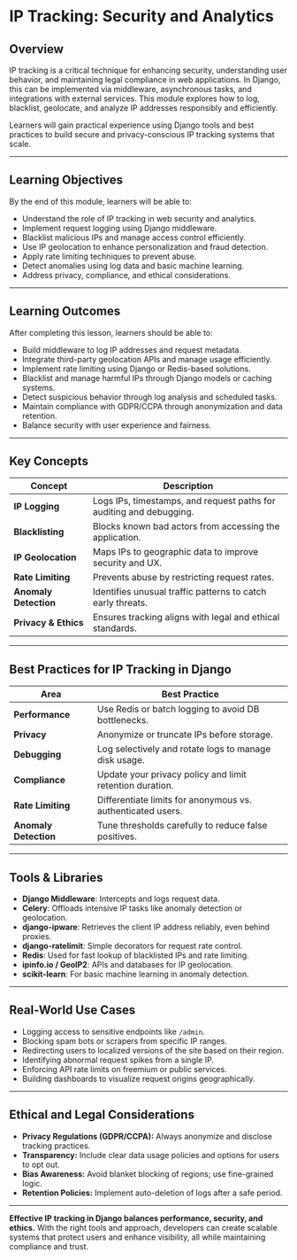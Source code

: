 # IP Tracking: Security and Analytics

## Overview

IP tracking is a critical technique for enhancing security, understanding user behavior, and maintaining legal compliance in web applications. In Django, this can be implemented via middleware, asynchronous tasks, and integrations with external services. This module explores how to log, blacklist, geolocate, and analyze IP addresses responsibly and efficiently.

Learners will gain practical experience using Django tools and best practices to build secure and privacy-conscious IP tracking systems that scale.

---

## Learning Objectives

By the end of this module, learners will be able to:

- Understand the role of IP tracking in web security and analytics.
- Implement request logging using Django middleware.
- Blacklist malicious IPs and manage access control efficiently.
- Use IP geolocation to enhance personalization and fraud detection.
- Apply rate limiting techniques to prevent abuse.
- Detect anomalies using log data and basic machine learning.
- Address privacy, compliance, and ethical considerations.

---

## Learning Outcomes

After completing this lesson, learners should be able to:

- Build middleware to log IP addresses and request metadata.
- Integrate third-party geolocation APIs and manage usage efficiently.
- Implement rate limiting using Django or Redis-based solutions.
- Blacklist and manage harmful IPs through Django models or caching systems.
- Detect suspicious behavior through log analysis and scheduled tasks.
- Maintain compliance with GDPR/CCPA through anonymization and data retention.
- Balance security with user experience and fairness.

---

## Key Concepts

| Concept               | Description                                                         |
| --------------------- | ------------------------------------------------------------------- |
| **IP Logging**        | Logs IPs, timestamps, and request paths for auditing and debugging. |
| **Blacklisting**      | Blocks known bad actors from accessing the application.             |
| **IP Geolocation**    | Maps IPs to geographic data to improve security and UX.             |
| **Rate Limiting**     | Prevents abuse by restricting request rates.                        |
| **Anomaly Detection** | Identifies unusual traffic patterns to catch early threats.         |
| **Privacy & Ethics**  | Ensures tracking aligns with legal and ethical standards.           |

---

## Best Practices for IP Tracking in Django

| Area                  | Best Practice                                               |
| --------------------- | ----------------------------------------------------------- |
| **Performance**       | Use Redis or batch logging to avoid DB bottlenecks.         |
| **Privacy**           | Anonymize or truncate IPs before storage.                   |
| **Debugging**         | Log selectively and rotate logs to manage disk usage.       |
| **Compliance**        | Update your privacy policy and limit retention duration.    |
| **Rate Limiting**     | Differentiate limits for anonymous vs. authenticated users. |
| **Anomaly Detection** | Tune thresholds carefully to reduce false positives.        |

---

## Tools & Libraries

- **Django Middleware**: Intercepts and logs request data.
- **Celery**: Offloads intensive IP tasks like anomaly detection or geolocation.
- **django-ipware**: Retrieves the client IP address reliably, even behind proxies.
- **django-ratelimit**: Simple decorators for request rate control.
- **Redis**: Used for fast lookup of blacklisted IPs and rate limiting.
- **ipinfo.io / GeoIP2**: APIs and databases for IP geolocation.
- **scikit-learn**: For basic machine learning in anomaly detection.

---

## Real-World Use Cases

- Logging access to sensitive endpoints like `/admin`.
- Blocking spam bots or scrapers from specific IP ranges.
- Redirecting users to localized versions of the site based on their region.
- Identifying abnormal request spikes from a single IP.
- Enforcing API rate limits on freemium or public services.
- Building dashboards to visualize request origins geographically.

---

## Ethical and Legal Considerations

- **Privacy Regulations (GDPR/CCPA):** Always anonymize and disclose tracking practices.
- **Transparency:** Include clear data usage policies and options for users to opt out.
- **Bias Awareness:** Avoid blanket blocking of regions; use fine-grained logic.
- **Retention Policies:** Implement auto-deletion of logs after a safe period.

---

**Effective IP tracking in Django balances performance, security, and ethics.** With the right tools and approach, developers can create scalable systems that protect users and enhance visibility, all while maintaining compliance and trust.
